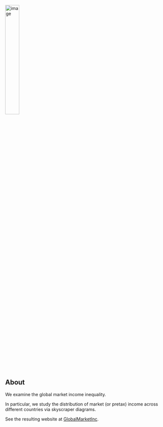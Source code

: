 <!DOCTYPE html>
<html lang="en-US">
<html>

  
  <body>
    <!-- MAIN CONTENT -->
    <div id="main_content_wrap" class="outer">
      <section id="main_content" class="inner">
        <p class="right"><a href="http://www.core-econ.org/"><img src="/docs/img/core-logo-red.png" alt="image" class="img-responsive" height="30%" width="30%" /></a></p>



<h2 id="about">About</h2>

We examine the global market income inequality. 

In particular, we study the distribution of market (or pretax) income across different countries via skyscraper diagrams.

See the resulting website at [GlobalMarketInc](https://tzvetanmoev.github.io/GlobalMarketInc/).

    
  </body>
